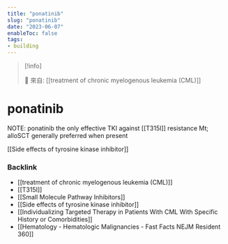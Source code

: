```yaml
---
title: "ponatinib"
slug: "ponatinib"
date: "2023-06-07"
enableToc: false
tags:
- building
---
```


> [!info]
>
> 🌱 來自: [[treatment of chronic myelogenous leukemia (CML)]]

# ponatinib

NOTE: ponatinib the only effective TKI against [[T315I]] resistance Mt; alloSCT generally preferred when present

[[Side effects of tyrosine kinase inhibitor]]

### Backlink

- [[treatment of chronic myelogenous leukemia (CML)]]
- [[T315I]]
- [[Small Molecule Pathway Inhibitors]]
- [[Side effects of tyrosine kinase inhibitor]]
- [[Individualizing Targeted Therapy in Patients With CML With Specific History or Comorbidities]]
- [[Hematology - Hematologic Malignancies - Fast Facts  NEJM Resident 360]]
